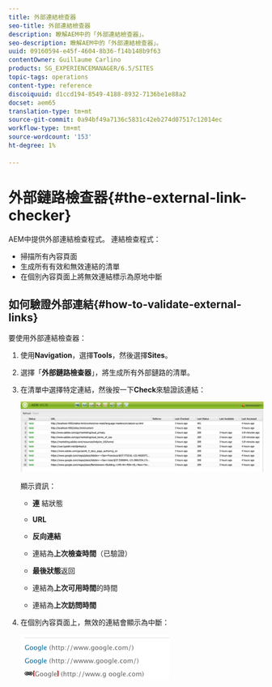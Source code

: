 ```yaml
---
title: 外部連結檢查器
seo-title: 外部連結檢查器
description: 瞭解AEM中的「外部連結檢查器」。
seo-description: 瞭解AEM中的「外部連結檢查器」。
uuid: 09160594-e45f-4604-8b36-f14b148b9f63
contentOwner: Guillaume Carlino
products: SG_EXPERIENCEMANAGER/6.5/SITES
topic-tags: operations
content-type: reference
discoiquuid: d1ccd194-8549-4188-8932-7136be1e88a2
docset: aem65
translation-type: tm+mt
source-git-commit: 0a94bf49a7136c5831c42eb274d07517c12014ec
workflow-type: tm+mt
source-wordcount: '153'
ht-degree: 1%

---
```



# 外部鏈路檢查器{#the-external-link-checker}

AEM中提供外部連結檢查程式。 連結檢查程式：

* 掃描所有內容頁面
* 生成所有有效和無效連結的清單
* 在個別內容頁面上將無效連結標示為原地中斷

## 如何驗證外部連結{#how-to-validate-external-links}

要使用外部連結檢查器：

1. 使用&#x200B;**Navigation**，選擇&#x200B;**Tools**，然後選擇&#x200B;**Sites**。
1. 選擇「**外部鏈路檢查器**」，將生成所有外部鏈路的清單。
1. 在清單中選擇特定連結，然後按一下&#x200B;**Check**&#x200B;來驗證該連結：

   ![](assets/telc-01.png)

   顯示資訊：

   * **連** 結狀態
   * **URL**
   * **反向連結**
   * 連結為&#x200B;**上次檢查時間**（已驗證）
   * **最後狀態**&#x200B;返回

   * 連結為&#x200B;**上次可用時間**&#x200B;的時間
   * 連結為&#x200B;**上次訪問時間**

1. 在個別內容頁面上，無效的連結會顯示為中斷：

   ![](assets/chlimage_1-143.png)
